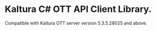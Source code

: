 # Kaltura C# OTT API Client Library.
Compatible with Kaltura OTT server version 5.3.5.28025 and above.
